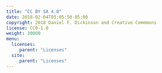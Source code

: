 ```yaml
---
title: "CC BY SA 4.0"
date: 2018-02-04T05:05:50-05:00
copyright: 2018 Daniel F. Dickinson and Creative Commmons
license: CC0-1.0
weight: 30000
menu:
  licenses:
     parent: "Licenses"
  site:
     parent: "Licenses"
---
```

